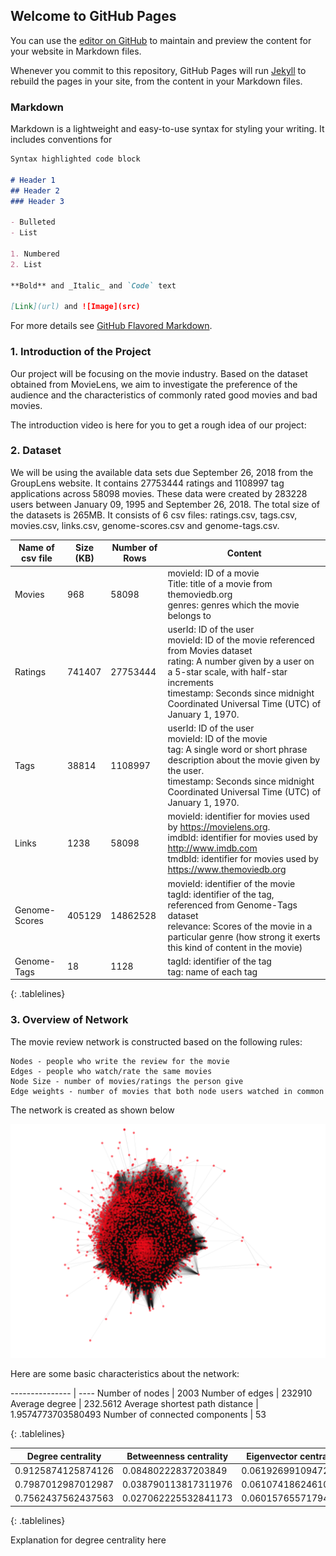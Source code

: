 ## Welcome to GitHub Pages

You can use the [editor on GitHub](https://github.com/yy96/WhatsYourKindofMovie/edit/master/index.md) to maintain and preview the content for your website in Markdown files.

Whenever you commit to this repository, GitHub Pages will run [Jekyll](https://jekyllrb.com/) to rebuild the pages in your site, from the content in your Markdown files.

### Markdown

Markdown is a lightweight and easy-to-use syntax for styling your writing. It includes conventions for

```markdown
Syntax highlighted code block

# Header 1
## Header 2
### Header 3

- Bulleted
- List

1. Numbered
2. List

**Bold** and _Italic_ and `Code` text

[Link](url) and ![Image](src)
```

For more details see [GitHub Flavored Markdown](https://guides.github.com/features/mastering-markdown/).

### 1. Introduction of the Project
Our project will be focusing on the movie industry. Based on the dataset obtained from MovieLens, we aim to investigate the preference of the audience and the characteristics of commonly rated good movies and bad movies.

The introduction video is here for you to get a rough idea of our project:

### 2. Dataset 
We will be using the available data sets due September 26, 2018 from the GroupLens website. It contains 27753444 ratings and 1108997 tag applications across 58098 movies. These data were created by 283228 users between January 09, 1995 and September 26, 2018. The total size of the datasets is 265MB. It consists of 6 csv files: ratings.csv, tags.csv, movies.csv, links.csv, genome-scores.csv and genome-tags.csv.

<style>
.tablelines table, .tablelines td, .tablelines th {
        border: 1px solid black;
        }
</style>

Name of csv file | Size (KB) | Number of Rows | Content
---------------- | --------- | -------------- | -------
Movies | 968 | 58098 | movieId: ID of a movie <br> Title: title of a movie from themoviedb.org <br> genres: genres which the movie belongs to
Ratings | 741407 | 27753444 | userId: ID of the user <br> movieId: ID of the movie referenced from Movies dataset <br> rating: A number given by a user on a 5-star scale, with half-star increments <br> timestamp: Seconds since midnight Coordinated Universal Time (UTC) of January 1, 1970.
Tags | 38814 | 1108997 | userId: ID of the user <br>  movieId: ID of the movie <br> tag: A single word or short phrase description about the movie given by the user. <br> timestamp: Seconds since midnight Coordinated Universal Time (UTC) of January 1, 1970.
Links | 1238 | 58098 | movieId: identifier for movies used by https://movielens.org. <br> imdbId: identifier for movies used by http://www.imdb.com <br> tmdbId: identifier for movies used by https://www.themoviedb.org
Genome-Scores | 405129 | 14862528 | movieId: identifier of the movie <br> tagId: identifier of the tag, referenced from Genome-Tags dataset <br> relevance: Scores of the movie in a particular genre (how strong it exerts this kind of content in the movie)
Genome-Tags | 18 | 1128 | tagId: identifier of the tag <br> tag: name of each tag

{: .tablelines}

### 3. Overview of Network
The movie review network is constructed based on the following rules:
```
Nodes - people who write the review for the movie 
Edges - people who watch/rate the same movies
Node Size - number of movies/ratings the person give
Edge weights - number of movies that both node users watched in common
```
The network is created as shown below

![Image](overall_network.png)

Here are some basic characteristics about the network:

<style>
.tablelines table, .tablelines td, .tablelines th {
        border: 1px solid black;
        }
</style>

--------------- | ----
Number of nodes | 2003
Number of edges | 232910
Average degree | 232.5612
Average shortest path distance | 1.9574773703580493
Number of connected components | 53

{: .tablelines}


Degree centrality | Betweenness centrality | Eigenvector centrality
----------------- | ---------------------- | -------------- 
0.9125874125874126 | 0.08480222837203849 | 0.06192699109472035
0.7987012987012987 | 0.038790113817311976 | 0.06107418624610914
0.7562437562437563 | 0.027062225532841173 | 0.06015765571794681

{: .tablelines}

Explanation for degree centrality here
